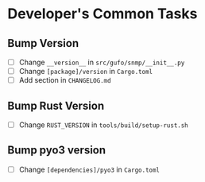# Developer's Common  Tasks

## Bump Version

* [ ] Change `__version__` in `src/gufo/snmp/__init__.py`
* [ ] Change `[package]/version` in `Cargo.toml`
* [ ] Add section in `CHANGELOG.md`

## Bump Rust Version

* [ ] Change `RUST_VERSION` in `tools/build/setup-rust.sh`

## Bump pyo3 version

* [ ] Change `[dependencies]/pyo3` in `Cargo.toml`